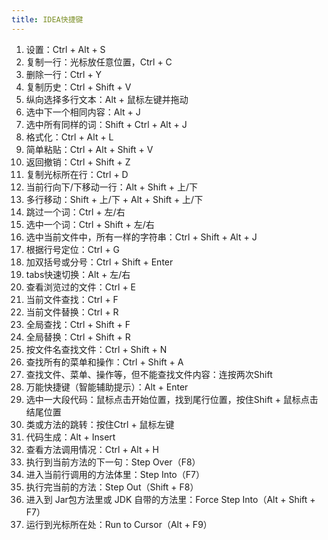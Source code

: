 ```yaml
---
title: IDEA快捷键
---
```


1. 设置：Ctrl + Alt + S
2. 复制一行：光标放任意位置，Ctrl + C
3. 删除一行：Ctrl + Y
4. 复制历史：Ctrl + Shift + V
5. 纵向选择多行文本：Alt + 鼠标左键并拖动
6. 选中下一个相同内容：Alt + J
7. 选中所有同样的词：Shift + Ctrl + Alt + J
8. 格式化：Ctrl + Alt + L
9. 简单粘贴：Ctrl + Alt + Shift + V
10. 返回撤销：Ctrl + Shift + Z
11. 复制光标所在行：Ctrl + D
12. 当前行向下/下移动一行：Alt + Shift + 上/下
13. 多行移动：Shift + 上/下 + Alt + Shift + 上/下
14. 跳过一个词：Ctrl + 左/右
15. 选中一个词：Ctrl + Shift + 左/右
16. 选中当前文件中，所有一样的字符串：Ctrl + Shift + Alt + J
17. 根据行号定位：Ctrl + G
18. 加双括号或分号：Ctrl + Shift + Enter
19. tabs快速切换：Alt + 左/右
20. 查看浏览过的文件：Ctrl + E
21. 当前文件查找：Ctrl + F
22. 当前文件替换：Ctrl + R
23. 全局查找：Ctrl + Shift + F
24. 全局替换：Ctrl + Shift  + R
25. 按文件名查找文件：Ctrl + Shift + N
26. 查找所有的菜单和操作：Ctrl + Shift + A
27. 查找文件、菜单、操作等，但不能查找文件内容：连按两次Shift
28. 万能快捷键（智能辅助提示）：Alt + Enter
29. 选中一大段代码：鼠标点击开始位置，找到尾行位置，按住Shift + 鼠标点击结尾位置
30. 类或方法的跳转：按住Ctrl + 鼠标左键
31. 代码生成：Alt + Insert
32. 查看方法调用情况：Ctrl + Alt + H
33. 执行到当前方法的下一句：Step Over（F8）
34. 进入当前行调用的方法体里：Step Into（F7）
35. 执行完当前的方法：Step Out（Shift + F8）
36. 进入到 Jar包方法里或 JDK 自带的方法里：Force Step Into（Alt + Shift + F7）
37. 运行到光标所在处：Run to Cursor（Alt + F9）